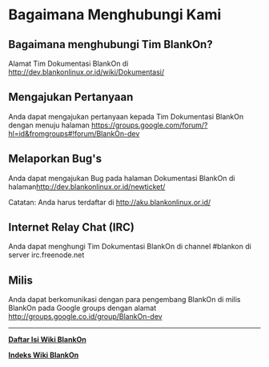 # Bagaimana Menghubungi Kami

## Bagaimana menghubungi Tim BlankOn?
Alamat Tim Dokumentasi BlankOn di ​http://dev.blankonlinux.or.id/wiki/Dokumentasi/

## Mengajukan Pertanyaan
Anda dapat mengajukan pertanyaan kepada Tim Dokumentasi BlankOn dengan menuju halaman ​https://groups.google.com/forum/?hl=id&fromgroups#!forum/BlankOn-dev

## Melaporkan Bug's
Anda dapat mengajukan Bug pada halaman Dokumentasi BlankOn di halaman ​http://dev.blankonlinux.or.id/newticket/

Catatan:
Anda harus terdaftar di ​http://aku.blankonlinux.or.id/

## Internet Relay Chat (IRC)
Anda dapat menghungi Tim Dokumentasi BlankOn di channel #blankon di server irc.freenode.net

## Milis
Anda dapat berkomunikasi dengan para pengembang BlankOn di milis BlankOn pada Google groups dengan alamat ​http://groups.google.co.id/group/BlankOn-dev

---
[**Daftar Isi Wiki BlankOn**](/DaftarIsi/README.md)
 
[**Indeks Wiki BlankOn**](/Indeks.md)

